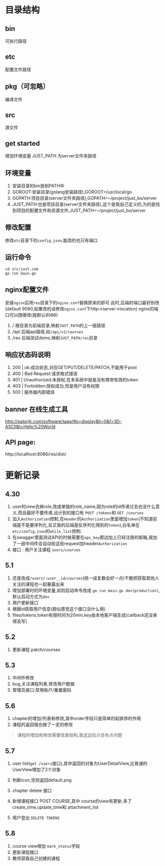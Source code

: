 # 目录结构

## bin
可执行路径
## etc
配置文件路径
## pkg（可忽略）
编译文件
## src
源文件

## get started
增加环境变量 JUST_PATH 为server文件夹路径

## 环境变量
1. 安装目录的bin放到PATH中
2. GOROOT:安装目录(golang安装路径),GOROOT=/usr/local/go
3. GOPATH:项目目录(server文件夹路径),GOPATH=~/project/just_bs/server
4. JUST_PATH:也是项目目录(server文件夹路径),这个是我自己定义的,为的是找到项目的配置文件和资源文件,JUST_PATH=~/project/just_bs/server

## 修改配置
修改`etc`目录下的`config.json`,能改的也只有端口

## 运行命令
```
cd src/just.com
go run main.go
```

## nginx配置文件
安装`nginx`后用`res`目录下的`nginx.conf`替换原来的即可
此时,后端的端口最好别改(default 9090,如果改的话修改`nginx.conf`下http->server->location)
nginx的端口可以随便改(我默认8086)
1. / 根目录为前端目录,映射`JUST_PATH`的上一层路径
2. /api 后端api路径,如`/api/v1/courses`
3. /res 后端测试demo,映射`JUST_PATH/res`目录

## 响应状态码说明
1. 200 | ok:成功状态,对应GET/PUT/DELETE/PATCH,不能用于post
2. 400 | Bad Request:请求格式错误
3. 401 | Unauthorized:未授权,在本系统中就是没有携带有效的token
4. 403 | Forbidden:授权成功,但是用户没有权限
5. 500 | 服务器内部错误


## banner 在线生成工具
http://patorjk.com/software/taag/#p=display&h=0&f=3D-ASCII&t=Hello%20World

## API page:
http://localhost:8086/res/dist/

# 更新记录

## 4.30
1. user的view去掉role,改成单独的role_name,因为role的id传递过去也没什么意义,而且最好不要传递,设计到的接口有 `POST /tokens`和 `GET /courses`
2. 加入`Authorization`控制,在`Header`的`Authorization`里面增加`token`(不知道前端是不是要序列化,反正我的后端是反序列化得到的`token`),白名单在`etc/config.json`的`while_list`控制.
3. 在swagger里面测试API的时候需要在`api_key`那边加上已经注册的邮箱,我加了一层中间件会自动给这些request加header`Authorization`
4. 接口 : 用户关注课程 `users/courses`

## 5.1
1. 还是改成`/users/:user__id/courses`(统一成复数会好一点)干脆把获取其他人关注的课程也一起暴露出来
2. 增加部署时的环境变量,如则启动命令改成 `go run main.go dev(production)`,默认启动方式为`dev`
3. 用户更新接口
4. 根据id获取用户信息(貌似感觉这个接口没什么用)
5. files/tokens,token有限时间为20min,key由本地客户端生成(callback还没来得及写)

## 5.2
1. 更新课程 patch/courses

## 5.3 
1. 中间件修改
2. bug,关注课程列表,修改用户数据
3. 管理员接口:禁用账户/重置密码

## 5.6 
1. chapter的增加/列表和修改,其中order字段只是简单的起排序的作用
2. 课程的返回值也做了一定的修改
> 课程的增加和修改需要改表结构,我这边估计还有点问题

## 5.7
1. user list(`get /users`接口),其中返回的对象为UserDetailView,比普通的UserView增加了2个对象
2. 判断icon,空则返回default.png

3. chapter delete 接口
4. 新增课程接口 POST COURSE,其中 course的view有更新,多了 create_time,update_time和 attachment_list
5. 用户登出 `DELETE TOKENS`

## 5.8
1. course view增加 `mark_status`字段
2. 更新课程接口
3. 教师获取自己创建的课程